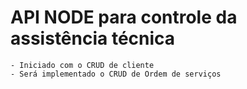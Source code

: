 # API NODE para controle da assistência técnica

    - Iniciado com o CRUD de cliente
    - Será implementado o CRUD de Ordem de serviços